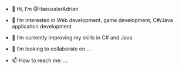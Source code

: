 - 👋 Hi, I’m @HaeusslerAdrian

- 👀 I’m interested in Web development, game development, C#/Java application development

- 🌱 I’m currently improving my skills in C# and Java

- 💞️ I’m looking to collaborate on ...
- 📫 How to reach me: ...

<!---
HaeusslerAdrian/HaeusslerAdrian is a ✨ special ✨ repository because its `README.md` (this file) appears on your GitHub profile.
You can click the Preview link to take a look at your changes.
--->
